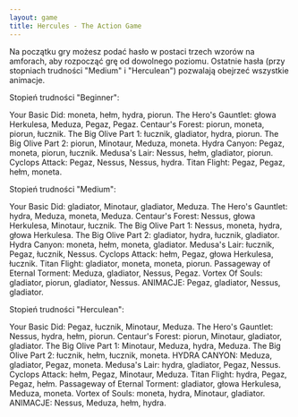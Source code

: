 ```yaml
---
layout: game
title: Hercules - The Action Game
---
```


Na początku gry możesz podać hasło w postaci trzech wzorów na
amforach, aby rozpocząć grę od dowolnego poziomu. Ostatnie hasła
(przy stopniach trudności "Medium" i "Herculean") pozwalają 
obejrzeć
wszystkie animacje.

Stopień trudności "Beginner":

Your Basic Did: 		moneta, hełm, hydra, piorun.
The Hero's Gauntlet: 	głowa Herkulesa, Meduza, Pegaz, 
Pegaz.
Centaur's Forest:	  	piorun, moneta, piorun, łucznik.
The Big Olive Part 1:	łucznik, gladiator, hydra, piorun.
The Big Olive Part 2: 	piorun, Minotaur, Meduza, moneta.
Hydra Canyon: 		Pegaz, moneta, piorun, łucznik.
Medusa's Lair: 		Nessus, hełm, gladiator, piorun.
Cyclops Attack: 		Pegaz, Nessus, Nessus, hydra.
Titan Flight: 		Pegaz, Pegaz, hełm, moneta.

Stopień trudności "Medium":

Your Basic Did: 			gladiator, Minotaur, 
gladiator, Meduza.
The Hero's Gauntlet: 		hydra, Meduza, moneta, 
Meduza.
Centaur's Forest: 			Nessus, głowa Herkulesa, 
Minotaur, 
				łucznik.
The Big Olive Part 1: 		Nessus, moneta, hydra, 
głowa 
				Herkulesa.
The Big Olive Part 2: 		gladiator, hydra, łucznik, 
gladiator.
Hydra Canyon: 			moneta, hełm, moneta, 
gladiator.
Medusa's Lair: 			łucznik, Pegaz, łucznik, 
Nessus.
Cyclops Attack: 			hełm, Pegaz, głowa 
Herkulesa, łucznik.
Titan Flight: 			gladiator, moneta, moneta, 
piorun.
Passageway of Eternal Torment: 	Meduza, gladiator, Nessus, 
Pegaz.
Vortex Of Souls:	 		gladiator, piorun, gladiator, 
Nessus.
ANIMACJE: 			Pegaz, gladiator, Nessus, 
gladiator.

Stopień trudności "Herculean":

Your Basic Did: 			Pegaz, łucznik, Minotaur, 
Meduza.
The Hero's Gauntlet: 		Nessus, hydra, hełm, piorun.
Centaur's Forest: 			piorun, Minotaur, gladiator, 
gladiator.
The Big Olive Part 1: 		Minotaur, Meduza, hydra, 
Meduza.
The Big Olive Part 2: 		łucznik, hełm, łucznik, 
moneta.
HYDRA CANYON: 			Meduza, gladiator, Pegaz, 
moneta.
Medusa's Lair: 			hydra, gladiator, Pegaz, 
Nessus.
Cyclops Attack: 			hełm, Pegaz, Minotaur, 
Meduza.
Titan Flight: 			hydra, Pegaz, Pegaz, hełm.
Passageway of Eternal Torment: 	gladiator, głowa Herkulesa, 
Meduza, 
				moneta.
Vortex of Souls: 			moneta, hydra, Minotaur, 
gladiator.
ANIMACJE: 			Nessus, Meduza, hełm, 
hydra.
